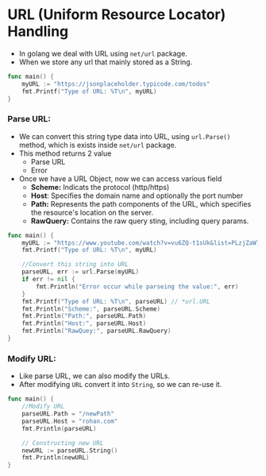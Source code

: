 # URL (Uniform Resource Locator) Handling
- In golang we deal with URL using `net/url` package.
- When we store any url that mainly stored as a String.
``` Go
func main() {
	myURL := "https://jsonplaceholder.typicode.com/todos"
	fmt.Printf("Type of URL: %T\n", myURL)
}
```
### Parse URL:
- We can convert this string type data into URL, using `url.Parse()` method, which is exists inside `net/url` package.
- This method returns 2 value
    - Parse URL
    - Error
- Once we have a URL Object, now we can access various field
    - **Scheme:** Indicats the protocol (http/https)
    - **Host**: Specifies the domain name and optionally the port number
    - **Path:** Represents the path components of the URL, which specifies the resource's location on the server.
    - **RawQuery:** Contains the raw query sting, including query params.
``` Go
func main() {
	myURL := "https://www.youtube.com/watch?v=vu6ZQ-t1sUk&list=PLzjZaW71kMwSEVpdbHPr0nPo5zdzbDulm&index=26&t=305s"
	fmt.Printf("Type of URL: %T\n", myURL)

	//Convert this string into URL
	parseURL, err := url.Parse(myURL)
	if err != nil {
		fmt.Println("Error occur while parseing the value:", err)
	}
	fmt.Printf("Type of URL: %T\n", parseURL) // *url.URL
	fmt.Println("Scheme:", parseURL.Scheme)
	fmt.Println("Path:", parseURL.Path)
	fmt.Println("Host:", parseURL.Host)
	fmt.Println("RawQuey:", parseURL.RawQuery)
}
```

### Modify URL:
- Like parse URL, we can also modify the URLs.
- After modifying `URL` convert it into `String`, so we can re-use it.
``` Go
func main() {
    //Modify URL
	parseURL.Path = "/newPath"
	parseURL.Host = "rohan.com"
	fmt.Println(parseURL)

	// Constructing new URL
	newURL := parseURL.String()
	fmt.Println(newURL)
}
```